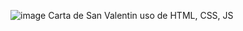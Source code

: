 ![image](https://github.com/NadiaJuarez1993/Carta-de-San-Valentin/assets/141880838/369f90ec-4a15-40e5-a412-aa221aec38fc)
Carta de San Valentin
uso de HTML, CSS, JS

